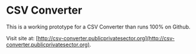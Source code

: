 CSV Converter
=======

This is a working prototype for a CSV Converter than runs 100% on Github.

Visit site at: [http://csv-converter.publicprivatesector.org](http://csv-converter.publicprivatesector.org).
